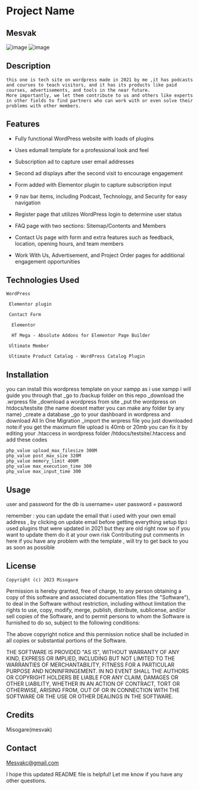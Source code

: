 
# **Project Name**

## Mesvak

![image](https://user-images.githubusercontent.com/130363781/231048750-fde6fa6c-7253-4893-abdd-7984e373e259.png)
![image](https://user-images.githubusercontent.com/130363781/231048884-68e561cc-84f1-4409-9e02-1e4e10b12da1.png)

## Description

    this one is tech site on wordpress made in 2021 by me ,it has podcasts and courses to teach visitors, and it has its products like paid courses, advertisements, and tools in the near future.
    More importantly, we let them contribute to us and others like experts in other fields to find partners who can work with or even solve their problems with other members.


## Features

   - Fully functional WordPress website with loads of plugins

   - Uses edumall template for a professional look and feel

   - Subscription ad to capture user email addresses

   - Second ad displays after the second visit to encourage engagement

   - Form added with Elementor plugin to capture subscription input

   - 9 nav bar items, including Podcast, Technology, and Security for easy navigation

   - Register page that utilizes WordPress login to determine user status

   - FAQ page with two sections: Sitemap/Contents and Members

   - Contact Us page with form and extra features such as feedback, location, opening hours, and team members

   - Work With Us, Advertisement, and Project Order pages for additional engagement opportunities
## Technologies Used

    WordPress

     Elementor plugin

     Contact Form 

      Elementor
    
      HT Mega - Absolute Addons for Elementor Page Builder

     Ultimate Member

     Ultimate Product Catalog - WordPress Catalog Plugin

## Installation

you can install this wordpress template on your xampp as i use xampp i will guide you through that 
    _go to /backup folder on this repo 
    _download the .wrpress file 
    _download a wordpress from site 
    _put the wordpress on htdocs/testsite (the name doesnt matter you can make any folder by any name)
    _create a database
    _go to your dashboard in wordpress and download All In One Migration
    _import the wrpress file you just downloaded 
note:if you get the maximum file upload is 40mb or 20mb you can fix it by editing your .htaccess in wordpress folder /htdocs/testsite/.htaccess and add these codes
```
php_value upload_max_filesize 300M
php_value post_max_size 320M
php_value memory_limit 400M
php_value max_execution_time 300
php_value max_input_time 300
```

## Usage

user and password for the db is 
username= user
password = password

remember : you can update the email that i used with your own email address , by clicking on update email before getting everything setup 
tip:i used plugins that were updated in 2021 but they are old right now so if you want to update them do it at your own risk 
Contributing
put comments in here if you have any problem with the template , will try to get back to you as soon as possible
## License
    Copyright (c) 2023 Misogare

Permission is hereby granted, free of charge, to any person obtaining a copy of this software and associated documentation files (the "Software"), to deal in the Software without restriction, including without limitation the rights to use, copy, modify, merge, publish, distribute, sublicense, and/or sell copies of the Software, and to permit persons to whom the Software is furnished to do so, subject to the following conditions:

The above copyright notice and this permission notice shall be included in all copies or substantial portions of the Software.

THE SOFTWARE IS PROVIDED "AS IS", WITHOUT WARRANTY OF ANY KIND, EXPRESS OR IMPLIED, INCLUDING BUT NOT LIMITED TO THE WARRANTIES OF MERCHANTABILITY, FITNESS FOR A PARTICULAR PURPOSE AND NONINFRINGEMENT. IN NO EVENT SHALL THE AUTHORS OR COPYRIGHT HOLDERS BE LIABLE FOR ANY CLAIM, DAMAGES OR OTHER LIABILITY, WHETHER IN AN ACTION OF CONTRACT, TORT OR OTHERWISE, ARISING FROM, OUT OF OR IN CONNECTION WITH THE SOFTWARE OR THE USE OR OTHER DEALINGS IN THE SOFTWARE.



## Credits
Misogare(mesvak)

## Contact
Mesvakc@gmail.com

I hope this updated README file is helpful! Let me know if you have any other questions.
